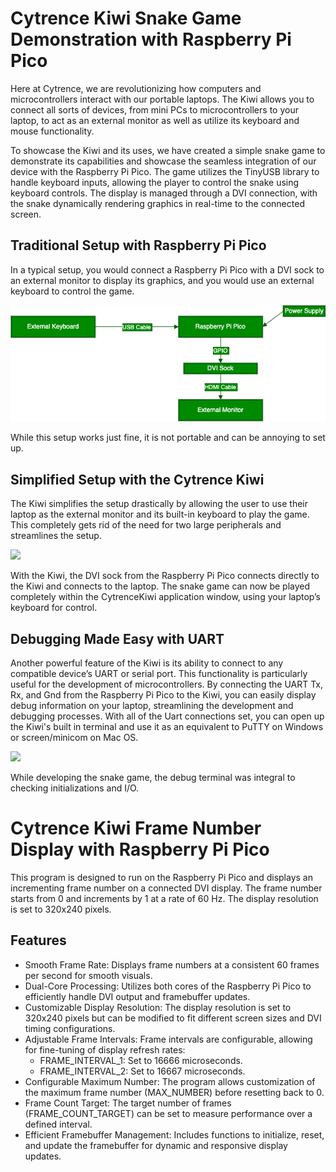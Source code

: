Cytrence Kiwi Snake Game Demonstration with Raspberry Pi Pico
=========================================

Here at Cytrence, we are revolutionizing how computers and microcontrollers interact with our portable laptops. The Kiwi allows you to connect all sorts of devices, from mini PCs to microcontrollers to your laptop, to act as an external monitor as well as utilize its keyboard and mouse functionality.

To showcase the Kiwi and its uses, we have created a simple snake game to demonstrate its capabilities and showcase the seamless integration of our device with the Raspberry Pi Pico. The game utilizes the TinyUSB library to handle keyboard inputs, allowing the player to control the snake using keyboard controls. The display is managed through a DVI connection, with the snake dynamically rendering graphics in real-time to the connected screen.

Traditional Setup with Raspberry Pi Pico
----------------------------------------
In a typical setup, you would connect a Raspberry Pi Pico with a DVI sock to an external monitor to display its graphics, and you would use an external keyboard to control the game.

![](img/traditionalSetup.jpeg)

While this setup works just fine, it is not portable and can be annoying to set up.

Simplified Setup with the Cytrence Kiwi
------------------------------
The Kiwi simplifies the setup drastically by allowing the user to use their laptop as the external monitor and its built-in keyboard to play the game. This completely gets rid of the need for two large peripherals and streamlines the setup.

![](img/kiwiSetup.jpeg)

With the Kiwi, the DVI sock from the Raspberry Pi Pico connects directly to the Kiwi and connects to the laptop. The snake game can now be played completely within the CytrenceKiwi application window, using your laptop’s keyboard for control.

Debugging Made Easy with UART
-----------------------------
Another powerful feature of the Kiwi is its ability to connect to any compatible device’s UART or serial port. This functionality is particularly useful for the development of microcontrollers. By connecting the UART Tx, Rx, and Gnd from the Raspberry Pi Pico to the Kiwi, you can easily display debug information on your laptop, streamlining the development and debugging processes. With all of the Uart connections set, you can open up the Kiwi's built in terminal and use it as an equivalent to PuTTY on Windows or screen/minicom on Mac OS.

![](img/kiwiSetupDebug.jpeg)

While developing the snake game, the debug terminal was integral to checking initializations and I/O.


Cytrence Kiwi Frame Number Display with Raspberry Pi Pico
=========================================

This program is designed to run on the Raspberry Pi Pico and displays an incrementing frame number on a connected DVI display. The frame number starts from 0 and increments by 1 at a rate of 60 Hz. The display resolution is set to 320x240 pixels.

Features
--------
- Smooth Frame Rate: Displays frame numbers at a consistent 60 frames per second for smooth visuals.
- Dual-Core Processing: Utilizes both cores of the Raspberry Pi Pico to efficiently handle DVI output and framebuffer updates.
- Customizable Display Resolution: The display resolution is set to 320x240 pixels but can be modified to fit different screen sizes and DVI timing configurations.
- Adjustable Frame Intervals: Frame intervals are configurable, allowing for fine-tuning of display refresh rates:
  - FRAME_INTERVAL_1: Set to 16666 microseconds.
  - FRAME_INTERVAL_2: Set to 16667 microseconds.
- Configurable Maximum Number: The program allows customization of the maximum frame number (MAX_NUMBER) before resetting back to 0.
- Frame Count Target: The target number of frames (FRAME_COUNT_TARGET) can be set to measure performance over a defined interval.
- Efficient Framebuffer Management: Includes functions to initialize, reset, and update the framebuffer for dynamic and responsive display updates.
